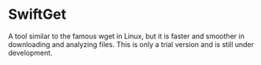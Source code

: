 # SwiftGet
A tool similar to the famous wget in Linux, but it is faster and smoother in downloading and analyzing files. This is only a trial version and is still under development.
